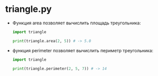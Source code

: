 # triangle.py
- Функция area позволяет вычислить площадь треугольника:
    ```python
  import triangle
  
  print(triangle.area(2, 5)) # -> 5.0
    ```
- функция perimeter позволяет вычислить периметр треугольника:
    ```python
  import triangle
  
  print(triangle.perimeter(2, 5, 7)) # -> 14
    ```
